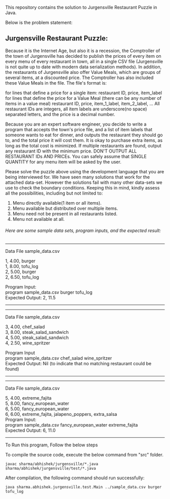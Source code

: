 This repository contains the solution to Jurgensville Restaurant Puzzle in Java. 


Below is the problem statement:

Jurgensville Restaurant Puzzle:
--------------------------------
Because it is the Internet Age, but also it is a recession, the Comptroller of the town of Jurgensville has decided to publish the prices of every item on every menu of every restaurant in town, all in a single CSV file (Jurgensville is not quite up to date with modern data serialization methods). In addition, the restaurants of Jurgensville also offer Value Meals, which are groups of several items, at a discounted price. The Comptroller has also included these Value Meals in the file. The file's format is:
 
for lines that define a price for a single item:
            restaurant ID, price, item_label
for lines that define the price for a Value Meal (there can be any number of items in a value meal)
            restaurant ID, price, item_1_label, item_2_label, ...
 All restaurant IDs are integers, all item labels are underscore(no space) separated letters, and the price is a decimal number.
 
Because you are an expert software engineer, you decide to write a program that accepts the town's price file, and a list of item labels that someone wants to eat for dinner, and outputs the restaurant they should go to, and the total price it will cost them.  It is okay to purchase extra items, as long as the total cost is minimized. If multiple restaurants are found, output any restaurant ID with the minimum price. DON'T OUTPUT ALL RESTAURANT IDs AND PRICEs. You can safely assume that SINGLE QUANTITY for any menu item will be asked by the user.
 
Please solve the puzzle above using the development language that you are being interviewed for.
We have seen many solutions that work for the attached data-set. However the solutions fail with many other data-sets we use to check the boundary conditions. Keeping this in mind, kindly assess all the possibilities, including but not limited to:
 
1. Menu directly available(1 item or all items).
2. Menu available but distributed over multiple items.
3. Menu need not be present in all restaurants listed.
4. Menu not available at all.
 
###### Here are some sample data sets, program inputs, and the expected result:
----------------------------

Data File sample_data.csv

1, 4.00, burger  
1, 8.00, tofu_log  
2, 5.00, burger  
2, 6.50, tofu_log  

Program Input:  
            program sample_data.csv burger tofu_log  
Expected Output:  2, 11.5  
            
----------------------------
----------------------------
Data File sample_data.csv  

3, 4.00, chef_salad  
3, 8.00, steak_salad_sandwich  
4, 5.00, steak_salad_sandwich  
4, 2.50, wine_spritzer  

Program Input  
            program sample_data.csv chef_salad wine_spritzer  
Expected Output:  Nil (to indicate that no matching restaurant could be found)  

----------------------------  

----------------------------  
Data File sample_data.csv  

5, 4.00, extreme_fajita  
5, 8.00, fancy_european_water  
6, 5.00, fancy_european_water  
6, 6.00, extreme_fajita, jalapeno_poppers, extra_salsa  
Program Input:  
            program sample_data.csv fancy_european_water extreme_fajita  
Expected Output:  6, 11.0 

----------------------------


To Run this program, Follow the below steps

To compile the source code, execute the below command from "src" folder.

```
javac sharma/abhishek/jurgensville/*.java sharma/abhishek/jurgensville/test/*.java
```

After compilation, the following command should run successfully:

```
java sharma.abhishek.jurgensville.test.Main ../sample_data.csv burger tofu_log
```






